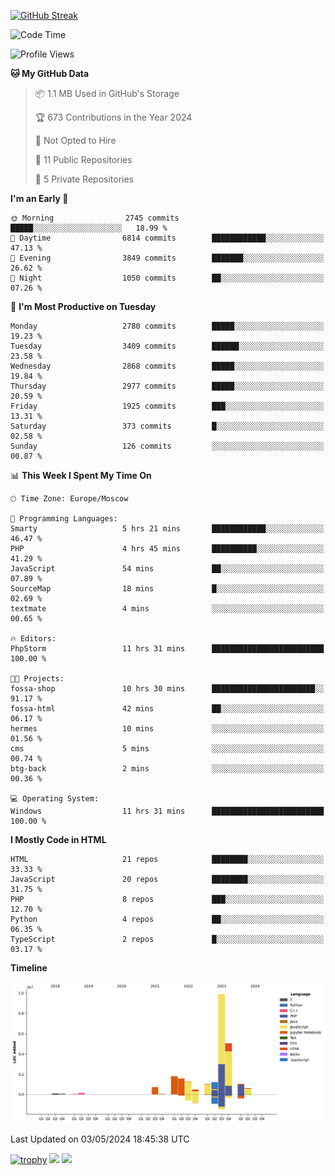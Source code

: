[![GitHub Streak](https://github-readme-streak-stats.herokuapp.com/?user=yogik10)](https://git.io/streak-stats)
<!--START_SECTION:waka-->
![Code Time](http://img.shields.io/badge/Code%20Time-494%20hrs%2026%20mins-blue)

![Profile Views](http://img.shields.io/badge/Profile%20Views-0-blue)

**🐱 My GitHub Data** 

> 📦 1.1 MB Used in GitHub's Storage 
 > 
> 🏆 673 Contributions in the Year 2024
 > 
> 🚫 Not Opted to Hire
 > 
> 📜 11 Public Repositories 
 > 
> 🔑 5 Private Repositories 
 > 
**I'm an Early 🐤** 

```text
🌞 Morning                2745 commits        █████░░░░░░░░░░░░░░░░░░░░   18.99 % 
🌆 Daytime                6814 commits        ████████████░░░░░░░░░░░░░   47.13 % 
🌃 Evening                3849 commits        ███████░░░░░░░░░░░░░░░░░░   26.62 % 
🌙 Night                  1050 commits        ██░░░░░░░░░░░░░░░░░░░░░░░   07.26 % 
```
📅 **I'm Most Productive on Tuesday** 

```text
Monday                   2780 commits        █████░░░░░░░░░░░░░░░░░░░░   19.23 % 
Tuesday                  3409 commits        ██████░░░░░░░░░░░░░░░░░░░   23.58 % 
Wednesday                2868 commits        █████░░░░░░░░░░░░░░░░░░░░   19.84 % 
Thursday                 2977 commits        █████░░░░░░░░░░░░░░░░░░░░   20.59 % 
Friday                   1925 commits        ███░░░░░░░░░░░░░░░░░░░░░░   13.31 % 
Saturday                 373 commits         █░░░░░░░░░░░░░░░░░░░░░░░░   02.58 % 
Sunday                   126 commits         ░░░░░░░░░░░░░░░░░░░░░░░░░   00.87 % 
```


📊 **This Week I Spent My Time On** 

```text
🕑︎ Time Zone: Europe/Moscow

💬 Programming Languages: 
Smarty                   5 hrs 21 mins       ████████████░░░░░░░░░░░░░   46.47 % 
PHP                      4 hrs 45 mins       ██████████░░░░░░░░░░░░░░░   41.29 % 
JavaScript               54 mins             ██░░░░░░░░░░░░░░░░░░░░░░░   07.89 % 
SourceMap                18 mins             █░░░░░░░░░░░░░░░░░░░░░░░░   02.69 % 
textmate                 4 mins              ░░░░░░░░░░░░░░░░░░░░░░░░░   00.65 % 

🔥 Editors: 
PhpStorm                 11 hrs 31 mins      █████████████████████████   100.00 % 

🐱‍💻 Projects: 
fossa-shop               10 hrs 30 mins      ███████████████████████░░   91.17 % 
fossa-html               42 mins             ██░░░░░░░░░░░░░░░░░░░░░░░   06.17 % 
hermes                   10 mins             ░░░░░░░░░░░░░░░░░░░░░░░░░   01.56 % 
cms                      5 mins              ░░░░░░░░░░░░░░░░░░░░░░░░░   00.74 % 
btg-back                 2 mins              ░░░░░░░░░░░░░░░░░░░░░░░░░   00.36 % 

💻 Operating System: 
Windows                  11 hrs 31 mins      █████████████████████████   100.00 % 
```

**I Mostly Code in HTML** 

```text
HTML                     21 repos            ████████░░░░░░░░░░░░░░░░░   33.33 % 
JavaScript               20 repos            ████████░░░░░░░░░░░░░░░░░   31.75 % 
PHP                      8 repos             ███░░░░░░░░░░░░░░░░░░░░░░   12.70 % 
Python                   4 repos             ██░░░░░░░░░░░░░░░░░░░░░░░   06.35 % 
TypeScript               2 repos             █░░░░░░░░░░░░░░░░░░░░░░░░   03.17 % 
```



**Timeline**

![Lines of Code chart](https://raw.githubusercontent.com/Yogik10/Yogik10/main/assets/bar_graph.png)


 Last Updated on 03/05/2024 18:45:38 UTC
<!--END_SECTION:waka-->
[![trophy](https://github-profile-trophy.vercel.app/?username=yogik10)](https://github.com/ryo-ma/github-profile-trophy)
![](https://github-profile-summary-cards.vercel.app/api/cards/profile-details?username=yogik10&theme=solarized_dark)
![](https://github-profile-summary-cards.vercel.app/api/cards/most-commit-language?username=yogik10&theme=solarized_dark)



